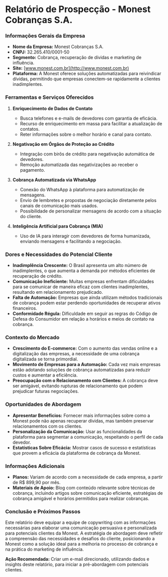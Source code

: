 # Relatório de Prospecção - Monest Cobranças S.A.

### Informações Gerais da Empresa
- **Nome da Empresa:** Monest Cobranças S.A.
- **CNPJ:** 32.265.410/0001-50
- **Segmento:** Cobrança, recuperação de dívidas e marketing de influência.
- **Site:** [www.monest.com.br](http://www.monest.com.br)
- **Plataforma:** A Monest oferece soluções automatizadas para reivindicar dívidas, permitindo que empresas conectem-se rapidamente a clientes inadimplentes.

### Ferramentas e Serviços Oferecidos
1. **Enriquecimento de Dados de Contato**
   - Busca telefones e e-mails de devedores com garantia de eficácia.
   - Recurso de enriquecimento em massa para facilitar a atualização de contatos.
   - Reter informações sobre o melhor horário e canal para contato.

2. **Negativação em Órgãos de Proteção ao Crédito**
   - Integração com birôs de crédito para negativação automática de devedores.
   - Remoção automatizada das negativizações ao receber o pagamento.

3. **Cobrança Automatizada via WhatsApp**
   - Conexão do WhatsApp à plataforma para automatização de mensagens.
   - Envio de lembretes e propostas de negociação diretamente pelos canais de comunicação mais usados.
   - Possibilidade de personalizar mensagens de acordo com a situação do cliente.

4. **Inteligência Artificial para Cobrança (MIA)**
   - Uso de IA para interagir com devedores de forma humanizada, enviando mensagens e facilitando a negociação.

### Dores e Necessidades do Potencial Cliente
- **Inadimplência Crescente:** O Brasil apresenta um alto número de inadimplentes, o que aumenta a demanda por métodos eficientes de recuperação de crédito.
- **Comunicação Ineficiente:** Muitas empresas enfrentam dificuldades para se comunicar de maneira eficaz com clientes inadimplentes, resultando em relacionamento prejudicado.
- **Falta de Automação:** Empresas que ainda utilizam métodos tradicionais de cobrança podem estar perdendo oportunidades de recuperar ativos financeiros.
- **Conformidade Régula:** Dificuldade em seguir as regras do Código de Defesa do Consumidor em relação a horários e meios de contato na cobrança.

### Contexto do Mercado
- **Crescimento do E-commerce:** Com o aumento das vendas online e a digitalização das empresas, a necessidade de uma cobrança digitalizada se torna primordial.
- **Movimento de Empresas para a Automação:** Cada vez mais empresas estão adotando soluções de cobrança automatizadas para reduzir custos e aumentar a eficiência.
- **Preocupação com o Relacionamento com Clientes:** A cobrança deve ser amigável, evitando rupturas de relacionamento que podem prejudicar futuras negociações.

### Oportunidades de Abordagem
- **Apresentar Benefícios:** Fornecer mais informações sobre como a Monest pode não apenas recuperar dívidas, mas também preservar relacionamentos com os clientes.
- **Personalização da Comunicação:** Usar as funcionalidades da plataforma para segmentar a comunicação, respeitando o perfil de cada devedor.
- **Estatísticas Sobre Eficácia:** Mostrar casos de sucesso e estatísticas que provem a eficácia da plataforma de cobrança da Monest.

### Informações Adicionais
- **Planos:** Variam de acordo com a necessidade de cada empresa, a partir de R$ 899,90 por mês.
- **Materiais de Apoio:** Blog com conteúdo relevante sobre técnicas de cobrança, incluindo artigos sobre comunicação eficiente, estratégias de cobrança amigável e horários permitidos para realizar cobranças.

### Conclusão e Próximos Passos
Este relatório deve equipar a equipe de copywriting com as informações necessárias para elaborar uma comunicação persuasiva e personalizada para potenciais clientes da Monest. A estratégia de abordagem deve refletir a compreensão das necessidades e desafios do cliente, posicionando a Monest como a solução ideal para a melhoria no processo de cobrança e na prática do marketing de influência. 

**Ação Recomendada:** Criar um e-mail direcionado, utilizando dados e insights deste relatório, para iniciar a pré-abordagem com potenciais clientes.